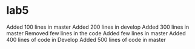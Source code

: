 # lab5
Added 100 lines in master
Added 200 lines in develop
Added 300 lines in master
Removed few lines in the code
Added few lines in master
Added 400 lines of code in Develop
Added 500 lines of code in master

